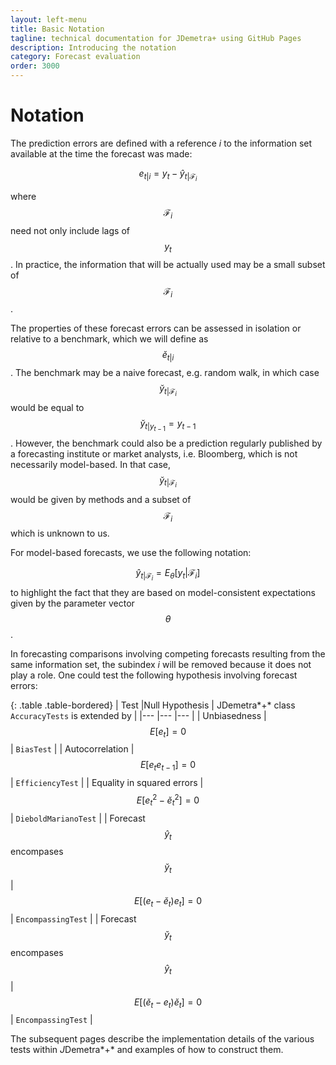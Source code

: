 ```yaml
---
layout: left-menu
title: Basic Notation
tagline: technical documentation for JDemetra+ using GitHub Pages
description: Introducing the notation
category: Forecast evaluation 
order: 3000
---
```


# Notation 

The prediction errors are defined with a reference $i$ to the information set available at the time the forecast was made: 

$$ e_{t|i}=y_{t}-\hat{y}_{t|\mathcal{F}_{i}}$$ 
 
where $$ \mathcal{F}_{i} $$ need not only include lags of $$ y_{t} $$. 
In practice, the information that will be actually used may be a small subset of $$ \mathcal{F}_{i} $$.

 
The properties of these forecast errors can be assessed in isolation or relative to a benchmark, 
which we will define as $$ \breve{e}_{t|i} $$.  The benchmark may be a naive forecast, e.g. random walk, 
in which case  $$ \breve{y}_{t|\mathcal{F}_{i}} $$ would be equal to  $$ \breve{y}_{t|y_{t-1}}=y_{t-1} $$. 
However, the benchmark could also be a prediction regularly published by a forecasting institute or market analysts, 
i.e. Bloomberg, which is not necessarily model-based. In that case, $$ \breve{y}_{t|\mathcal{F}_{i}} $$ 
would be given by methods and a subset of $$ \mathcal{F}_{i} $$ which is unknown to us.

For model-based forecasts, we use the following notation:

$$ \hat{y}_{t|\mathcal{F}_{i}}=E_{\theta}[y_{t}|\mathcal{F}_{i}] $$ 
to highlight the fact that they are based on model-consistent 
expectations given by the parameter vector $$ \theta $$ .  
 

In forecasting comparisons involving competing forecasts resulting from the same information set, the subindex $i$ will be removed because it does not play a role. 
One could test the following hypothesis involving forecast errors: 

{: .table .table-bordered}
|   Test	|Null   Hypothesis	|  JDemetra*+* class `AccuracyTests` is extended by  |
|---	    |---	    |---      |
|   Unbiasedness	| $$ E[e_{t}]=0  $$	|      `BiasTest`                        |
|   Autocorrelation	| $$ E[e_{t}e_{t-1}]=0 $$    	|         `EfficiencyTest`         |
|   Equality  in  squared  errors	|  $$ E[e^2_{t}-\breve{e}^2_{t}]=0  $$  	|       `DieboldMarianoTest`     |
|   Forecast  $$ \hat{y}_{t} $$  encompases   $$ \breve{y}_{t} $$ |   $$ E[(e_{t}-\breve{e}_{t})e_{t}]=0  $$  	|   `EncompassingTest`         |
|   Forecast   $$\breve{y}_{t}$$   encompases   $$ \hat{y}_{t} $$ |   $$ E[(\breve{e}_{t}-e_{t})\breve{e}_{t}]=0 $$ |     `EncompassingTest`   |

The subsequent pages describe the implementation details of the various tests within *J*Demetra*+*
and examples of how to construct them.